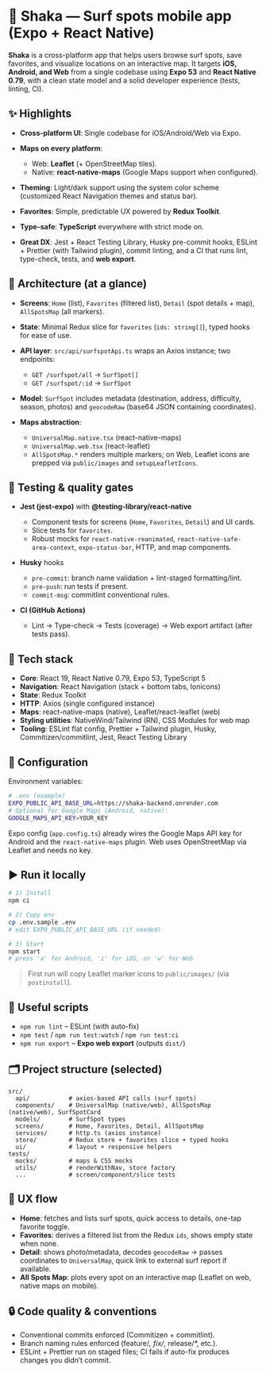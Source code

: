 <!-- shaka_frontend\README.md -->

# 🌊 Shaka — Surf spots mobile app (Expo + React Native)

**Shaka** is a cross-platform app that helps users browse surf spots, save favorites, and visualize locations on an interactive map. It targets **iOS, Android, and Web** from a single codebase using **Expo 53** and **React Native 0.79**, with a clean state model and a solid developer experience (tests, linting, CI).

## ✨ Highlights

- **Cross-platform UI**: Single codebase for iOS/Android/Web via Expo.
- **Maps on every platform**:
  - Web: **Leaflet** (+ OpenStreetMap tiles).
  - Native: **react-native-maps** (Google Maps support when configured).

- **Theming**: Light/dark support using the system color scheme (customized React Navigation themes and status bar).
- **Favorites**: Simple, predictable UX powered by **Redux Toolkit**.
- **Type-safe**: **TypeScript** everywhere with strict mode on.
- **Great DX**: Jest + React Testing Library, Husky pre-commit hooks, ESLint + Prettier (with Tailwind plugin), commit linting, and a CI that runs lint, type-check, tests, and **web export**.

## 🧱 Architecture (at a glance)

- **Screens**: `Home` (list), `Favorites` (filtered list), `Detail` (spot details + map), `AllSpotsMap` (all markers).
- **State**: Minimal Redux slice for `favorites` (`ids: string[]`), typed hooks for ease of use.
- **API layer**: `src/api/surfspotApi.ts` wraps an Axios instance; two endpoints:
  - `GET /surfspot/all` → `SurfSpot[]`
  - `GET /surfspot/:id` → `SurfSpot`

- **Model**: `SurfSpot` includes metadata (destination, address, difficulty, season, photos) and `geocodeRaw` (base64 JSON containing coordinates).
- **Maps abstraction**:
  - `UniversalMap.native.tsx` (react-native-maps)
  - `UniversalMap.web.tsx` (react-leaflet)
  - `AllSpotsMap.*` renders multiple markers; on Web, Leaflet icons are prepped via `public/images` and `setupLeafletIcons`.

## 🧪 Testing & quality gates

- **Jest (jest-expo)** with **@testing-library/react-native**
  - Component tests for screens (`Home`, `Favorites`, `Detail`) and UI cards.
  - Slice tests for `favorites`.
  - Robust mocks for `react-native-reanimated`, `react-native-safe-area-context`, `expo-status-bar`, HTTP, and map components.

- **Husky** hooks
  - `pre-commit`: branch name validation + lint-staged formatting/lint.
  - `pre-push`: run tests if present.
  - `commit-msg`: commitlint conventional rules.

- **CI (GitHub Actions)**
  - Lint → Type-check → Tests (coverage) → Web export artifact (after tests pass).

## 🧰 Tech stack

- **Core**: React 19, React Native 0.79, Expo 53, TypeScript 5
- **Navigation**: React Navigation (stack + bottom tabs, Ionicons)
- **State**: Redux Toolkit
- **HTTP**: Axios (single configured instance)
- **Maps**: react-native-maps (native), Leaflet/react-leaflet (web)
- **Styling utilities**: NativeWind/Tailwind (RN), CSS Modules for web map
- **Tooling**: ESLint flat config, Prettier + Tailwind plugin, Husky, Commitizen/commitlint, Jest, React Testing Library

## 🔌 Configuration

Environment variables:

```bash
# .env (example)
EXPO_PUBLIC_API_BASE_URL=https://shaka-backend.onrender.com
# Optional for Google Maps (Android, native):
GOOGLE_MAPS_API_KEY=YOUR_KEY
```

Expo config (`app.config.ts`) already wires the Google Maps API key for Android and the `react-native-maps` plugin. Web uses OpenStreetMap via Leaflet and needs no key.

## ▶️ Run it locally

```bash
# 1) Install
npm ci

# 2) Copy env
cp .env.sample .env
# edit EXPO_PUBLIC_API_BASE_URL (if needed)

# 3) Start
npm start
# press 'a' for Android, 'i' for iOS, or 'w' for Web
```

> First run will copy Leaflet marker icons to `public/images/` (via `postinstall`).

## 🧱 Useful scripts

- `npm run lint` – ESLint (with auto-fix)
- `npm test` / `npm run test:watch` / `npm run test:ci`
- `npm run export` – **Expo web export** (outputs `dist/`)

## 🗂️ Project structure (selected)

```
src/
  api/           # axios-based API calls (surf spots)
  components/    # UniversalMap (native/web), AllSpotsMap (native/web), SurfSpotCard
  models/        # SurfSpot types
  screens/       # Home, Favorites, Detail, AllSpotsMap
  services/      # http.ts (axios instance)
  store/         # Redux store + favorites slice + typed hooks
  ui/            # layout + responsive helpers
tests/
  mocks/         # maps & CSS mocks
  utils/         # renderWithNav, store factory
  ...            # screen/component/slice tests
```

## 🧭 UX flow

- **Home**: fetches and lists surf spots, quick access to details, one-tap favorite toggle.
- **Favorites**: derives a filtered list from the Redux `ids`, shows empty state when none.
- **Detail**: shows photo/metadata, decodes `geocodeRaw` → passes coordinates to `UniversalMap`, quick link to external surf report if available.
- **All Spots Map**: plots every spot on an interactive map (Leaflet on web, native maps on mobile).

## 🔒 Code quality & conventions

- Conventional commits enforced (Commitizen + commitlint).
- Branch naming rules enforced (feature/_, fix/_, release/\*, etc.).
- ESLint + Prettier run on staged files; CI fails if auto-fix produces changes you didn’t commit.

